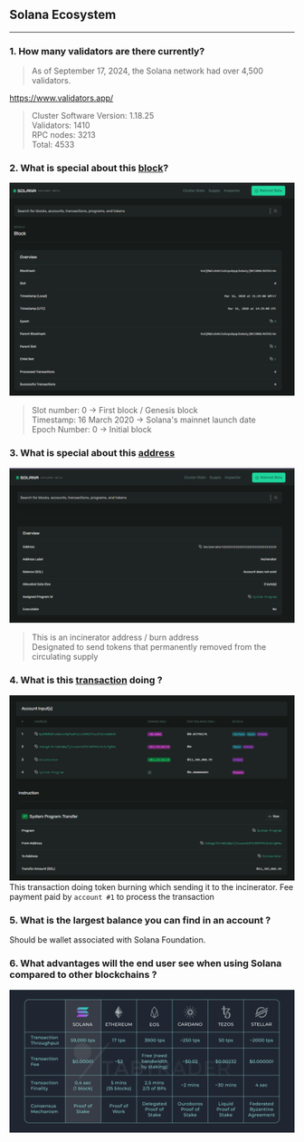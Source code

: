 ## Solana Ecosystem
---

### 1. How many validators are there currently?
> As of September 17, 2024, the Solana network had over 4,500 validators.

https://www.validators.app/
> Cluster
Software Version: 1.18.25 <br>
Validators: 1410 <br>
RPC nodes: 3213 <br>
Total: 4533

### 2. What is special about this [block](https://explorer.solana.com/block/0)?
![alt text](image-1.png)
> Slot number: 0 -> First block / Genesis block <br>
Timestamp: 16 March 2020 -> Solana's mainnet launch date <br>
Epoch Number: 0 -> Initial block <br>

### 3. What is special about this [address](https://explorer.solana.com/address/1nc1nerator11111111111111111111111111111111)
![alt text](image.png)
> This is an incinerator address / burn address<br>
Designated to send tokens that permanently removed from the circulating supply

### 4. What is this [transaction](https://explorer.solana.com/tx/45pGoC4Rr3fJ1TKrsiRkhHRbdUeX7633XAGVec6XzVdpRbzQgHhe6ZC6Uq164MPWtiqMg7wCkC6Wy3jy2BqsDEKf) doing ?
![alt text](image-2.png)
This transaction doing token burning which sending it to the incinerator.
Fee payment paid by `account #1` to process the transaction

### 5. What is the largest balance you can find in an account ?
Should be wallet associated with Solana Foundation.

### 6. What advantages will the end user see when using Solana compared to other blockchains ?
![alt text](image-4.png)

###
